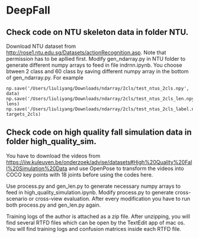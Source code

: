 # DeepFall
## Check code on NTU skeleton data in folder NTU.
Download NTU dataset from http://rose1.ntu.edu.sg/Datasets/actionRecognition.asp. Note that permission has to be apllied first.
Modify gen_ndarray.py in NTU folder to generate different numpy arrays to feed in file indrnn.ipynb. You choose btween 2 class and 60 class by saving different numpy array in the bottom of gen_ndarray.py. For example
```
np.save('/Users/liuliyang/Downloads/ndarray/2cls/test_ntus_2cls.npy', data)
np.save('/Users/liuliyang/Downloads/ndarray/2cls/test_ntus_2cls_len.npy', lens)
np.save('/Users/liuliyang/Downloads/ndarray/2cls/test_ntus_2cls_label.npy', targets_2cls)
```
## Check code on high quality fall simulation data in folder high_quality_sim.
You have to download the videos from https://iiw.kuleuven.be/onderzoek/advise/datasets#High%20Quality%20Fall%20Simulation%20Data and use OpenPose to transform the videos into COCO key points with 18 joints before using the codes here.

Use process.py and gen_len.py to generate necessary numpy arrays to feed in high_quality_simulation.ipynb. Modify process.py to generate cross-scenario or cross-view evaluation. After every modification you have to run both process.py and gen_len.py again.

Training logs of the author is attached as a zip file. After unzipping, you will find several RTFD files which can be open by the TextEdit app of mac os. You will find training logs and confusion matrices inside each RTFD file.

